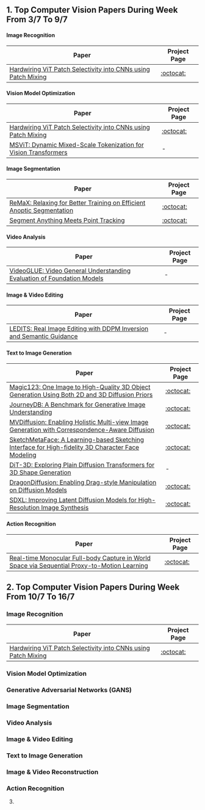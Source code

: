 
## 1. Top Computer Vision Papers During Week From 3/7 To 9/7 ##
#### Image Recognition #### 

| Paper  | Project Page |
| ------------- | ------------- |
| [Hardwiring ViT Patch Selectivity into CNNs using Patch Mixing](https://arxiv.org/pdf/2306.17843.pdf) |[:octocat:](https://arielnlee.github.io/PatchMixing/)  |

#### Vision Model Optimization ####

| Paper  | Project Page |
| ------------- | ------------- |
| [Hardwiring ViT Patch Selectivity into CNNs using Patch Mixing](https://arxiv.org/pdf/2306.17843.pdf) |[:octocat:](https://arielnlee.github.io/PatchMixing/)  |
|[MSViT: Dynamic Mixed-Scale Tokenization for Vision Transformers](https://arxiv.org/pdf/2307.02321.pdf)| - |

#### Image Segmentation #### 

| Paper  | Project Page |
| ------------- | ------------- |
| [ReMaX: Relaxing for Better Training on Efficient Anoptic Segmentation](https://arxiv.org/pdf/2306.17319.pdf) |[:octocat:](https://github.com/google-research/deeplab2.)  |
| [Segment Anything Meets Point Tracking](https://arxiv.org/pdf/2307.01197.pdf) | [:octocat:](https://github.com/SysCV/sam-pt.) |

#### Video Analysis #### 
| Paper  | Project Page |
| ------------- | ------------- |
| [VideoGLUE: Video General Understanding Evaluation of Foundation Models](https://arxiv.org/pdf/2307.03166.pdf) | - |

#### Image & Video Editing ####
| Paper  | Project Page |
| ------------- | ------------- |
| [LEDITS: Real Image Editing with DDPM Inversion and Semantic Guidance](https://arxiv.org/pdf/2307.00522.pdf) | - |

#### Text to Image Generation #### 
| Paper  | Project Page |
| ------------- | ------------- |
| [Magic123: One Image to High-Quality 3D Object Generation Using Both 2D and 3D Diffusion Priors](https://arxiv.org/pdf/2306.17843.pdf) | [:octocat:](https://github.com/guochengqian/Magic123.) |
|[JourneyDB: A Benchmark for Generative Image Understanding](https://arxiv.org/pdf/2307.00716.pdf) | [:octocat:](https://journeydb.github.io) |
|[MVDiffusion: Enabling Holistic Multi-view Image Generation with Correspondence-Aware Diffusion](https://arxiv.org/pdf/2307.01097.pdf) |[:octocat:](https://mvdiffusion.github.io) |
|[SketchMetaFace: A Learning-based Sketching Interface for High-fidelity 3D Character Face Modeling](https://arxiv.org/pdf/2307.00804.pdf)| [:octocat:](https://zhongjinluo.github.io/SketchMetaFace/)|
|[DiT-3D: Exploring Plain Diffusion Transformers for 3D Shape Generation](https://arxiv.org/pdf/2307.01831.pdf)|-|
|[DragonDiffusion: Enabling Drag-style Manipulation on Diffusion Models](https://arxiv.org/pdf/2307.02321.pdf)|[:octocat:](https://github.com/MC-E/DragonDiffusion)|
|[SDXL: Improving Latent Diffusion Models for High-Resolution Image Synthesis](https://arxiv.org/pdf/2307.01952.pdf)|[:octocat:](https://github.com/Stability-AI/generative-models)|

#### Action Recognition  ####

| Paper  | Project Page |
| ------------- | ------------- |
|[Real-time Monocular Full-body Capture in World Space via Sequential Proxy-to-Motion Learning](https://arxiv.org/pdf/2307.01200.pdf)|[:octocat:](https://liuyebin.com/proxycap)|


## 2. Top Computer Vision Papers During Week From 10/7 To 16/7 ##
### Image Recognition ### 

| Paper  | Project Page 
| ------------- | ------------- |
| [Hardwiring ViT Patch Selectivity into CNNs using Patch Mixing](https://arxiv.org/pdf/2306.17843.pdf) |[:octocat:](https://arielnlee.github.io/PatchMixing/)  |

### Vision Model Optimization ###

### Generative Adversarial Networks (GANS) ###

### Image Segmentation ### 

### Video Analysis ### 

### Image & Video Editing ###

### Text to Image Generation ### 

### Image & Video Reconstruction ###

### Action Recognition  ###






3. 
